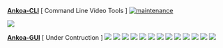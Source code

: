 [**Ankoa-CLI**](https://github.com/Ankoa/Ankoa-CLI) [ Command Line Video Tools ] [![maintenance](https://img.shields.io/maintenance/yes/2018.svg)](https://github.com/Ankoa/Ankoa-CLI)

![](http://i.imgur.com/kIZrIVs.png)

[**Ankoa-GUI**](https://github.com/Ankoa/Ankoa-GUI) [ Under Contruction ]
![](http://i.imgur.com/5m9EGNs.png)
![](http://i.imgur.com/d8eEEGv.png)
![](http://i.imgur.com/3J4dB03.png)
![](http://i.imgur.com/8CZFo7L.png)
![](http://i.imgur.com/E26zA5t.png)
![](http://i.imgur.com/7fwAmSV.png)
![](http://i.imgur.com/sZoqw0V.png)
![](http://i.imgur.com/u3SIplI.png)
![](http://i.imgur.com/PviQdsO.png)
![](http://i.imgur.com/htpmQnE.png)
![](http://i.imgur.com/kOCPgdc.png)
![](http://i.imgur.com/K70z8W1.png)
![](http://i.imgur.com/nFJgm33.png)

